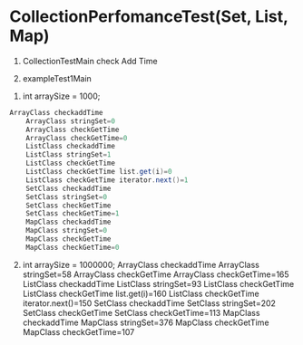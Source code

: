 # CollectionPerfomanceTest(Set, List, Map)

1. CollectionTestMain 
  check Add Time 
  
2. exampleTest1Main
1) int arraySize = 1000;
```java
ArrayClass checkaddTime
	ArrayClass stringSet=0
	ArrayClass checkGetTime
	ArrayClass checkGetTime=0
	ListClass checkaddTime
	ListClass stringSet=1
	ListClass checkGetTime
	ListClass checkGetTime list.get(i)=0
	ListClass checkGetTime iterator.next()=1
	SetClass checkaddTime
	SetClass stringSet=0
	SetClass checkGetTime
	SetClass checkGetTime=1
	MapClass checkaddTime
	MapClass stringSet=0
	MapClass checkGetTime
	MapClass checkGetTime=0
```
 
  2) int arraySize = 1000000;
	ArrayClass checkaddTime
	ArrayClass stringSet=58
	ArrayClass checkGetTime
	ArrayClass checkGetTime=165
	ListClass checkaddTime
	ListClass stringSet=93
	ListClass checkGetTime
	ListClass checkGetTime list.get(i)=160
	ListClass checkGetTime iterator.next()=150
	SetClass checkaddTime
	SetClass stringSet=202
	SetClass checkGetTime
	SetClass checkGetTime=113
	MapClass checkaddTime
	MapClass stringSet=376
	MapClass checkGetTime
	MapClass checkGetTime=107
